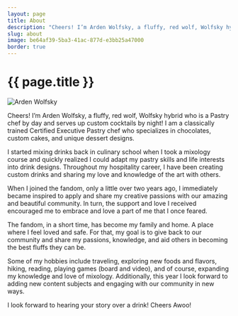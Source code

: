 ```yaml
---
layout: page
title: About
description: "Cheers! I’m Arden Wolfsky, a fluffy, red wolf, Wolfsky hybrid who is a Pastry chef by day and serves up custom cocktails by night! I am a classically trained Certified Executive Pastry chef who specializes in chocolates, custom cakes, and unique dessert designs."
slug: about
image: be64af39-5ba3-41ac-877d-e3bb25a47000
border: true
---
```

<h1>{{ page.title }}</h1>
<div class="drink-image-post">
<img src="{{ site.cdn }}{{ page.image }}/public" class="about-me-image" alt="Arden Wolfsky">
</div>

<p>Cheers! I’m Arden Wolfsky, a fluffy, red wolf, Wolfsky hybrid who is a Pastry chef by day and serves up custom cocktails by night! I am a classically trained Certified Executive Pastry chef who specializes in chocolates, custom cakes, and unique dessert designs.</p>

<p>I started mixing drinks back in culinary school when I took a mixology course and quickly realized I could adapt my pastry skills and life interests into drink designs. Throughout my hospitality career, I have been creating custom drinks and sharing my love and knowledge of the art with others.</p>

<p>When I joined the fandom, only a little over two years ago, I immediately became inspired to apply and share my creative passions with our amazing and beautiful community. In turn, the support and love I received encouraged me to embrace and love a part of me that I once feared.</p>

<p>The fandom, in a short time, has become my family and home. A place where I feel loved and safe. For that, my goal is to give back to our community and share my passions, knowledge, and aid others in becoming the best fluffs they can be.</p>

<p>Some of my hobbies include traveling, exploring new foods and flavors, hiking, reading, playing games (board and video), and of course, expanding my knowledge and love of mixology. Additionally, this year I look forward to adding new content subjects and engaging with our community in new ways.</p>

<p> I look forward to hearing your story over a drink! Cheers Awoo!</p>